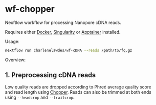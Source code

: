 # wf-chopper

Nexftlow workflow for processing Nanopore cDNA reads.

Requires either [Docker], [Singularity] or [Apptainer] installed.

Usage:

```sh
nextflow run charlenelawdes/wf-cDNA --reads /path/to/fq.gz
```
Overview:

## 1. Preprocessing cDNA reads
Low quality reads are dropped according to Phred average quality score and read length using [Chopper]. Reads can also be trimmed at both ends using `--headcrop` and `--trailcrop`. 






[Docker]: https://www.docker.com
[Singularity]: https://docs.sylabs.io/guides/3.5/user-guide/introduction.html
[Apptainer]: https://apptainer.org
[Chopper]: https://github.com/wdecoster/chopper